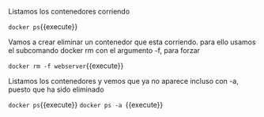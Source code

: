 Listamos los contenedores corriendo

`docker ps`{{execute}}

Vamos a crear eliminar un contenedor que esta corriendo. para ello usamos el subcomando docker rm con el argumento -f, para forzar

`docker rm -f webserver`{{execute}}


Listamos los contenedores y  vemos que ya no aparece incluso con -a, puesto que ha sido eliminado

`docker ps`{{execute}}
`docker ps -a `{{execute}}
